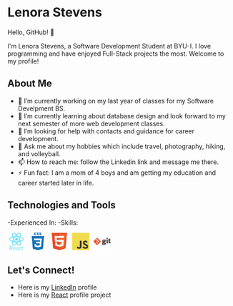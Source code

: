 # Lenora Stevens
Hello, GitHub! 👋

I'm Lenora Stevens, a Software Development Student at BYU-I. I love programming and have enjoyed Full-Stack projects the most. Welcome to my profile!

## About Me
- 🔭 I’m currently working on my last year of classes for my Software Develpment BS.
- 🌱 I’m currently learning about database design and look forward to my next semester of more web development classes.
- 🤔 I’m looking for help with contacts and guidance for career development.
- 💬 Ask me about my hobbies which include travel, photography, hiking, and volleyball.
- 📫 How to reach me: follow the Linkedin link and message me there.
- ⚡ Fun fact: I am a mom of 4 boys and am getting my education and career started later in life.

## Technologies and Tools
-Experienced In:
-Skills:

<div>
    <img src="https://github.com/devicons/devicon/blob/master/icons/react/react-original-wordmark.svg" title="React" alt="React" width="40" height="40"/>&nbsp;
    <img src="https://github.com/devicons/devicon/blob/master/icons/css3/css3-plain-wordmark.svg"  title="CSS3" alt="CSS" width="40" height="40"/>&nbsp;
    <img src="https://github.com/devicons/devicon/blob/master/icons/html5/html5-original.svg" title="HTML5" alt="HTML" width="40" height="40"/>&nbsp;
    <img src="https://github.com/devicons/devicon/blob/master/icons/javascript/javascript-original.svg" title="JavaScript" alt="JavaScript" width="40" height="40"/>&nbsp;
    <img src="https://github.com/devicons/devicon/blob/master/icons/git/git-original-wordmark.svg" title="Git" **alt="Git" width="40" height="40"/>
</div>

## Let's Connect!
- Here is my [LinkedIn](https://www.linkedin.com/in/lenorastevens/) profile
- Here is my [React](https://lenorastevensportfolio.netlify.app/) profile project
